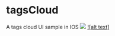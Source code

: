 tagsCloud
=========

A tags cloud UI sample in IOS
[![](http://farm4.static.flickr.com/3447/3378092101_40a62a04b2_m.jpg)](http://farm4.static.flickr.com/3447/3378092101_b064d8e339_o.jpg)
[![alt text]](https://github.com/oday0311/tagsCloud/blob/master/screenshot.png)